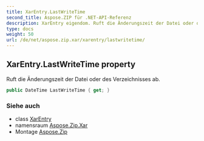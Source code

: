 ```yaml
---
title: XarEntry.LastWriteTime
second_title: Aspose.ZIP für .NET-API-Referenz
description: XarEntry eigendom. Ruft die Änderungszeit der Datei oder des Verzeichnisses ab.
type: docs
weight: 50
url: /de/net/aspose.zip.xar/xarentry/lastwritetime/
---
```

## XarEntry.LastWriteTime property

Ruft die Änderungszeit der Datei oder des Verzeichnisses ab.

```csharp
public DateTime LastWriteTime { get; }
```

### Siehe auch

* class [XarEntry](../)
* namensraum [Aspose.Zip.Xar](../../xarentry/)
* Montage [Aspose.Zip](../../../)


